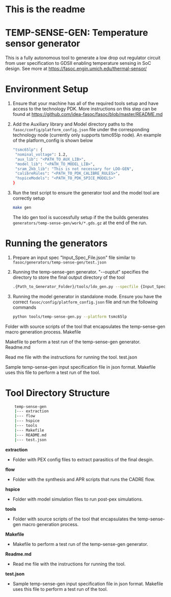 # This is the readme

# TEMP-SENSE-GEN: Temperature sensor generator
This is a fully autonomous tool to generate a low drop out regulator circuit from user specification to GDSII enabling temperature sensing in SoC design.
See more at https://fasoc.engin.umich.edu/thermal-sensor/

# Environment Setup
1. Ensure that your machine has all of the required tools setup and have access to the technology PDK. More instructions on this step can be found at https://github.com/idea-fasoc/fasoc/blob/master/README.md

1. Add the Auxiliary library and Model directory paths to the `fasoc/config/platform_config.json` file under the corresponding technology node (currently only supports tsmc65lp node). An example of the platform_config is shown below
     ```bash
   "tsmc65lp": {
      "nominal_voltage": 1.2,
      "aux_lib": "<PATH_TO_AUX_LIB>",
      "model_lib": "<PATH_TO_MODEL_LIB>",
      "sram_2kb_lib": "This is not necessary for LDO-GEN",
      "calibreRules": "<PATH_TO_PDK_CALIBRE_RULES>",
      "hspiceModels": "<PATH_TO_PDK_SPICE_MODELS>"
    }
    ```  


1. Run the test script to ensure the generator tool and the model tool are correctly setup
    ```bash
    make gen
    ```

    The ldo gen tool is successfully setup if the the builds generates `generators/temp-sense-gen/work/*.gds.gz` at the end of the run. 

# Running the generators
1. Prepare an input spec "Input_Spec_File.json" file similar to `fasoc/generators/temp-sense-gen/test.json`

1. Running the temp-sense-gen generator. 
   "--ouptut" specifies the directory to store the final output directory of the tool
     ```bash
    .{Path_to_Generator_Folder}/tools/ldo_gen.py --specfile {Input_Spec_File.json} --output {Output_Folder} --platform {Technology_Node} [--mode {Run_Mode}] [--clean]
    ```

1. Running the model generator in standalone mode. 
   Ensure you have the correct `fasoc/config/platform_config.json` file and run the following commands
    ```bash
    python tools/temp-sense-gen.py --platform tsmc65lp
    ```

Folder with source scripts of the tool that encapsulates the temp-sense-gen macro generation process.
Makefile

Makefile to perform a test run of the temp-sense-gen generator.
Readme.md

Read me file with the instructions for running the tool.
test.json

Sample temp-sense-gen input specification file in json format. Makefile uses this file to perform a test run of the tool.


# Tool Directory Structure
```bash
    temp-sense-gen
    |--- extraction
    |--- flow
    |--- hspice   
    |--- tools
    |--- Makefile
    |--- README.md
    |--- test.json
```
   __extraction__
   - Folder with PEX config files to extract parasitics of the final desgin.
  
   __flow__
   - Folder with the synthesis and APR scripts that runs the CADRE flow.  
  
   __hspice__
   - Folder with model simulation files to run post-pex simulations.

   __tools__
   - Folder with source scripts of the tool that encapsulates the temp-sense-gen macro generation process. 

   __Makefile__
   - Makefile to perform a test run of the temp-sense-gen generator.

   __Readme.md__
   - Read me file with the instructions for running the tool.

   __test.json__
   - Sample temp-sense-gen input specification file in json format. Makefile uses this file to perform a test run of the tool. 

